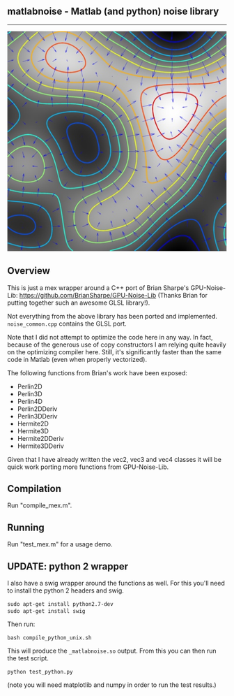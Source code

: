 **matlabnoise - Matlab (and python) noise library**
---------
---------
![Image of Perlin Gradient Field](grad_field.jpg)

**Overview**
--------

This is just a mex wrapper around a C++ port of Brian Sharpe's GPU-Noise-Lib: https://github.com/BrianSharpe/GPU-Noise-Lib (Thanks Brian for putting together such an awesome GLSL library!).

Not everything from the above library has been ported and implemented. ```noise_common.cpp``` contains the GLSL port.

Note that I did not attempt to optimize the code here in any way.  In fact, because of the generous use of copy constructors I am relying quite heavily on the optimizing compiler here.  Still, it's significantly faster than the same code in Matlab (even when properly vectorized).

The following functions from Brian's work have been exposed:
- Perlin2D
- Perlin3D
- Perlin4D
- Perlin2DDeriv
- Perlin3DDeriv
- Hermite2D
- Hermite3D
- Hermite2DDeriv
- Hermite3DDeriv

Given that I have already written the vec2, vec3 and vec4 classes it will be quick work porting more functions from GPU-Noise-Lib.

**Compilation**
---------------

Run "compile_mex.m".

**Running**
---------------

Run "test_mex.m" for a usage demo.

**UPDATE: python 2 wrapper**
---------------

I also have a swig wrapper around the functions as well. For this you'll need to install the python 2 headers and swig.

```
sudo apt-get install python2.7-dev
sudo apt-get install swig
```

Then run:

```
bash compile_python_unix.sh
```

This will produce the ``_matlabnoise.so`` output. From this you can then run the test script.

```
python test_python.py
```

(note you will need matplotlib and numpy in order to run the test results.)

